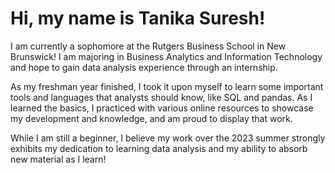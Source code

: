# Hi, my name is Tanika Suresh!
I am currently a sophomore at the Rutgers Business School in New Brunswick! I am majoring in Business Analytics and Information Technology and hope to gain data analysis experience through an internship.

As my freshman year finished, I took it upon myself to learn some important tools and languages that analysts should know, like SQL and pandas. 
As I learned the basics, I practiced with various online resources to showcase my development and knowledge, and am proud to display that work.

While I am still a beginner, I believe my work over the 2023 summer strongly exhibits my dedication to learning data analysis and my ability to absorb new material as I learn!

<!---
tanikasuresh/tanikasuresh is a ✨ special ✨ repository because its `README.md` (this file) appears on your GitHub profile.
You can click the Preview link to take a look at your changes.
--->
